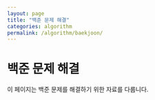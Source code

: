 ```yaml
---
layout: page
title: "백준 문제 해결"
categories: algorithm
permalink: /algorithm/baekjoon/
---
```


# 백준 문제 해결

이 페이지는 백준 문제를 해결하기 위한 자료를 다룹니다.
